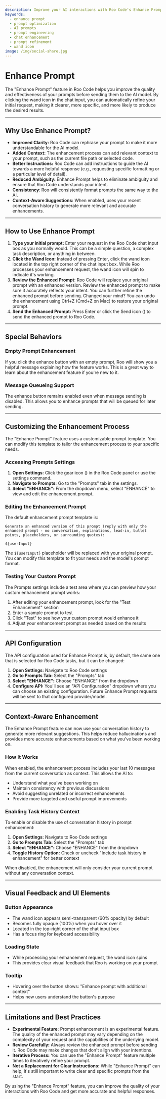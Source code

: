 ```yaml
---
description: Improve your AI interactions with Roo Code's Enhance Prompt feature. Automatically refine prompts for clarity, context, and better results with one click.
keywords:
  - enhance prompt
  - prompt optimization
  - AI prompts
  - prompt engineering
  - chat enhancement
  - prompt refinement
  - wand icon
image: /img/social-share.jpg
---
```


# Enhance Prompt

The "Enhance Prompt" feature in Roo Code helps you improve the quality and effectiveness of your prompts before sending them to the AI model. By clicking the wand icon in the chat input, you can automatically refine your initial request, making it clearer, more specific, and more likely to produce the desired results.

---

## Why Use Enhance Prompt?

*   **Improved Clarity:**  Roo Code can rephrase your prompt to make it more understandable for the AI model.
*   **Added Context:**  The enhancement process can add relevant context to your prompt, such as the current file path or selected code.
*   **Better Instructions:**  Roo Code can add instructions to guide the AI towards a more helpful response (e.g., requesting specific formatting or a particular level of detail).
*   **Reduced Ambiguity:**  Enhance Prompt helps to eliminate ambiguity and ensure that Roo Code understands your intent.
*   **Consistency**: Roo will consistently format prompts the same way to the AI.
*   **Context-Aware Suggestions:** When enabled, uses your recent conversation history to generate more relevant and accurate enhancements.

---

## How to Use Enhance Prompt

1.  **Type your initial prompt:**  Enter your request in the Roo Code chat input box as you normally would.  This can be a simple question, a complex task description, or anything in between.
2.  **Click the Wand Icon:**  Instead of pressing Enter, click the wand icon located in the top right corner of the chat input box. While Roo processes your enhancement request, the wand icon will spin to indicate it's working.
3.  **Review the Enhanced Prompt:**  Roo Code will replace your original prompt with an enhanced version.  Review the enhanced prompt to make sure it accurately reflects your intent. You can further refine the enhanced prompt before sending. Changed your mind? You can undo the enhancement using Ctrl+Z (Cmd+Z on Mac) to restore your original prompt.
4.  **Send the Enhanced Prompt:**  Press Enter or click the Send icon (<Codicon name="send" />) to send the enhanced prompt to Roo Code.

---

## Special Behaviors

### Empty Prompt Enhancement

If you click the enhance button with an empty prompt, Roo will show you a helpful message explaining how the feature works. This is a great way to learn about the enhancement feature if you're new to it.

### Message Queueing Support

The enhance button remains enabled even when message sending is disabled. This allows you to enhance prompts that will be queued for later sending.

---

## Customizing the Enhancement Process

The "Enhance Prompt" feature uses a customizable prompt template. You can modify this template to tailor the enhancement process to your specific needs.

### Accessing Prompts Settings

1.  **Open Settings:** Click the gear icon (<Codicon name="gear" />) in the Roo Code panel or use the settings command.
2.  **Navigate to Prompts:** Go to the "Prompts" tab in the settings.
3.  **Select "ENHANCE":** From the dropdown menu, select "ENHANCE" to view and edit the enhancement prompt.

### Editing the Enhancement Prompt

The default enhancement prompt template is:

```
Generate an enhanced version of this prompt (reply with only the enhanced prompt - no conversation, explanations, lead-in, bullet points, placeholders, or surrounding quotes):

${userInput}
```

The `${userInput}` placeholder will be replaced with your original prompt. You can modify this template to fit your needs and the model's prompt format.

### Testing Your Custom Prompt

The Prompts settings include a test area where you can preview how your custom enhancement prompt works:

1. After editing your enhancement prompt, look for the "Test Enhancement" section
2. Enter a sample prompt to test
3. Click "Test" to see how your custom prompt would enhance it
4. Adjust your enhancement prompt as needed based on the results

---

## API Configuration

The API configuration used for Enhance Prompt is, by default, the same one that is selected for Roo Code tasks, but it can be changed:

1.  **Open Settings:** Navigate to Roo Code settings
2.  **Go to Prompts Tab:** Select the "Prompts" tab
3.  **Select "ENHANCE":** Choose "ENHANCE" from the dropdown
4.  **Configure API:** You'll see an "API Configuration" dropdown where you can choose an existing configuration. Future Enhance Prompt requests will be sent to that configured provider/model.

---

## Context-Aware Enhancement

The Enhance Prompt feature can now use your conversation history to generate more relevant suggestions. This helps reduce hallucinations and provides more accurate enhancements based on what you've been working on.

### How It Works

When enabled, the enhancement process includes your last 10 messages from the current conversation as context. This allows the AI to:
- Understand what you've been working on
- Maintain consistency with previous discussions
- Avoid suggesting unrelated or incorrect enhancements
- Provide more targeted and useful prompt improvements

### Enabling Task History Context

To enable or disable the use of conversation history in prompt enhancement:

1. **Open Settings:** Navigate to Roo Code settings
2. **Go to Prompts Tab:** Select the "Prompts" tab
3. **Select "ENHANCE":** Choose "ENHANCE" from the dropdown
4. **Toggle History Option:** Check or uncheck "Include task history in enhancement" for better context

When disabled, the enhancement will only consider your current prompt without any conversation context.

---

## Visual Feedback and UI Elements

### Button Appearance
- The wand icon appears semi-transparent (60% opacity) by default
- Becomes fully opaque (100%) when you hover over it
- Located in the top-right corner of the chat input box
- Has a focus ring for keyboard accessibility

### Loading State
- While processing your enhancement request, the wand icon spins
- This provides clear visual feedback that Roo is working on your prompt

### Tooltip
- Hovering over the button shows: "Enhance prompt with additional context"
- Helps new users understand the button's purpose

---

## Limitations and Best Practices

*   **Experimental Feature:**  Prompt enhancement is an experimental feature. The quality of the enhanced prompt may vary depending on the complexity of your request and the capabilities of the underlying model.
*   **Review Carefully:**  Always review the enhanced prompt before sending it.  Roo Code may make changes that don't align with your intentions.
*   **Iterative Process:**  You can use the "Enhance Prompt" feature multiple times to iteratively refine your prompt.
*   **Not a Replacement for Clear Instructions:** While "Enhance Prompt" can help, it's still important to write clear and specific prompts from the start.

By using the "Enhance Prompt" feature, you can improve the quality of your interactions with Roo Code and get more accurate and helpful responses.
